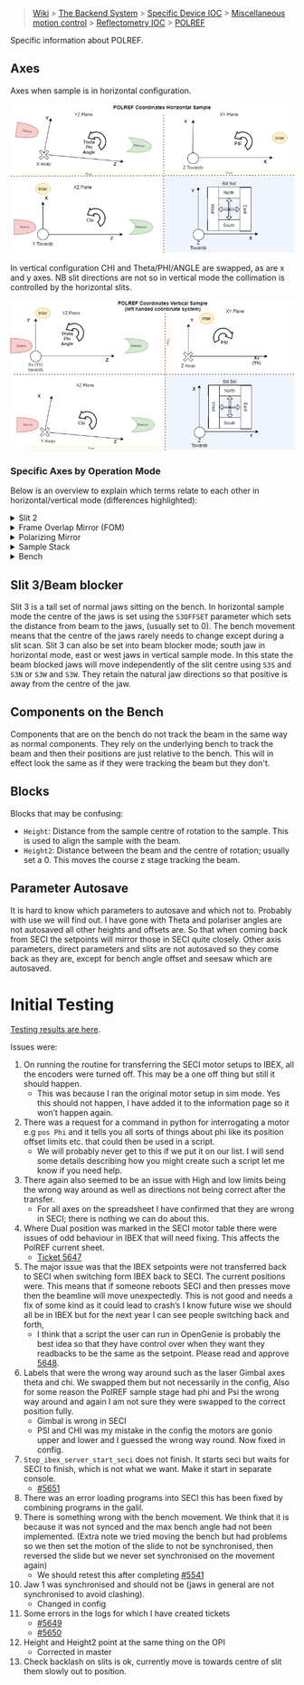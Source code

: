> [Wiki](Home) > [The Backend System](The-Backend-System) > [Specific Device IOC](Specific-Device-IOC) > [Miscellaneous motion control](Miscellaneous-Motion-Control) > [Reflectometry IOC](Reflectometry-IOC) > [POLREF](Reflectomtery-IOC-POLREF)

Specific information about POLREF.

## Axes

Axes when sample is in horizontal configuration. 

![axes directions on POLREF](reflectometers/AxesOnPolref.png)

In vertical configuration CHI and Theta/PHI/ANGLE are swapped, as are x and y axes. NB slit directions are not so in vertical mode the collimation is controlled by the horizontal slits.

![axes directions on POLREF in vertical mode](reflectometers/AxesOnPolrefVertical.png)

### Specific Axes by Operation Mode

Below is an overview to explain which terms relate to each other in horizontal/vertical mode (differences highlighted):

<details>
  <summary>Slit 2</summary>

#### Horizontal Mode

| Block          | Parameter Name      | Change Axis in REFL | Motor       | Motor Name       | General term     | Other |
| -------------  | ------------------- | -------------- | ----------- | ---------------- | ---------------- | ---- |
| S2OFFSET | S2OFFSET              | POSITION               | 0402 | Slit 2 Z     | Slit 2 Height   | - |
| S2ANGLE | S2ANGLE              | ANGLE               | 0605 | Slit 2 Tilt     | Slit 2 Tilt   | - |

#### Vertical Mode

| Block          | Parameter Name      | Change Axis in REFL | Motor       | Motor Name       | General term     | Other |
| -------------  | ------------------- | -------------- | ----------- | ---------------- | ---------------- | ---- |
| S2OFFSET | S2OFFSET              | POSITION               | 0305 / 0306 | Slit 2 East / West     | Slit 2 Horizontal   | Using HCENT as Offset |
| S2ANGLE | -              | -               | - | -     | -   | - |
</details>

<details>
  <summary>Frame Overlap Mirror (FOM)</summary>

#### Horizontal Mode

| Block          | Parameter Name      | Change Axis in REFL | Motor       | Motor Name       | General term     | Other |
| -------------  | ------------------- | -------------- | ----------- | ---------------- | ---------------- | ---- |
| FTHETA         | FTHETA              | ANGLE               | 0205 | FOM Theta     | FOM Theta   | - |
| FCHI           | FCHI                | PSI                 | 0206 | FOM Chi     | FOM Psi  | - |
| FOFFSET        | FOFFSET             | POSITION            | 0208 | FOM Z     | FOM Height   | - |
| FTRANS         | FTRANS              | TRANS               | 0207 | FOM Y     | FOM Trans   | - |

#### Vertical Mode

| Block          | Parameter Name      | Change Axis in REFL | Motor       | Motor Name       | General term     | Other |
| -------------  | ------------------- | -------------- | ----------- | ---------------- | ---------------- | ---- |
| FTHETA         | FTHETA              | ANGLE               | 0205 | FOM Theta     | FOM Theta   | **-2.3 correction** |
| FCHI           | FCHI                | PSI                 | 0206 | FOM Chi     | FOM Psi  | **+90.0 correction** |
| FOFFSET        | FOFFSET             | POSITION            | **0207** | **FOM Y**     | **FOM Trans**   | - |
| FTRANS         | FTRANS              | TRANS               | **0208** | **FOM Z**     | **FOM Height**  | - |

</details>

<details>
  <summary>Polarizing Mirror</summary>

#### Horizontal Mode

| Block          | Parameter Name      | Change Axis in REFL | Motor       | Motor Name       | General term     | Other |
| -------------  | ------------------- | -------------- | ----------- | ---------------- | ---------------- | ---- |
| SMANGLE         | SMANGLE         | ANGLE               | 0301 | Polarizer THETA     | Polarizer Theta   | - |
| SMCHI           | SMCHI           | PSI                 | 0302 | Polarizer CHI     | Polarizer Psi  | - |
| SMOFFSET        | SMOFFSET        | POSITION            | 0304 | Polarizer Z     | Polarizer Height   | - |
| SMTRANS         | SMTRANS         | TRANS               | 0303 | Polarizer Y     | Polarizer Trans   | - |

#### Vertical Mode

(Polarizer not currently used in vertical mode - NR only)

| Block          | Parameter Name      | Change Axis in REFL | Motor       | Motor Name       | General term     | Other |
| -------------  | ------------------- | -------------- | ----------- | ---------------- | ---------------- | ---- |
| SMANGLE         | SMANGLE         | ANGLE               | 0301 | Polarizer THETA     | Polarizer Theta   | **-2.3 correction** |
| SMCHI           | SMCHI           | PSI                 | 0302 | Polarizer CHI     | Polarizer Psi  | **+90.0 correction** |
| SMOFFSET        | SMOFFSET        | POSITION            | **0303** | **Polarizer Y**     | **Polarizer Trans**    | **Park position correction** |
| SMTRANS         | SMTRANS         | TRANS               | **0304** | **Polarizer Z**     | **Polarizer Height**   | - |

</details>

<details>
  <summary>Sample Stack</summary>
#### Horizontal Mode

| Block          | Change Axis in REFL | Parameter Name | Motor       | Motor Name       | General term     |
| -------------  | ------------------- | -------------- | ----------- | ---------------- | ---------------- | 
| Height         | POSITION            | SAMPOFFSET     | 0403     | SS Low Z         | Coarse Height    |
| Height2        | HEIGHT              | SAMPHEIGHT     | 0404     | SS High Z        | Fine Height      |
| Sample_Changer | -                   | -              | 1001     | Sample Changer   | Sample Changer   | 
| Trans          | TRANS               | TRANS          | 0405     | SS Horizontal    | Trans            |
| PHI            | ANGLE               | PHI            | 0407     | SS Lower Gonio   | Phi              |
| PSI            | PSI                 | PSI            | 0406     | SS Upper Gonio   | Psi              |
| CHI            | CHI                 | CHI            | 0408     | SS Rotation      | Chi              |

#### Vertical mode:

| Block          | Change Axis in REFL | Parameter Name | Motor       | Motor Name       | General term     |
| -------------  | ------------------- | -------------- | ----------- | ---------------- | ---------------- | 
| Height         | POSITION            | SAMPOFFSET     | **0405** | **SS Horizontal**| Trans            |
| Height2        | -                   | -              | -           | -                | -                |
| Sample_Changer | -                   | -              | -           | -                | -                |
| Trans          | TRANS               | TRANS          | **0403** | **SS Low Z**     | Coarse Height    |
| PHI            | ANGLE               | PHI            | **0408** | **SS Rotation**  | Chi              |
| PSI            | PSI                 | PSI            | 0406     | SS Upper Gonio   | Psi              |
| CHI            | CHI                 | CHI            | **0407** |**SS Lower Gonio**| Phi              |

</details>

<details>
  <summary>Bench</summary>
#### Horizontal mode:

| Block          | Change Axis in REFL | Parameter Name | Motor       | Motor Name       | General term     |
| -------------  | ------------------- | -------------- | ----------- | ---------------- | ---------------- | 
| BENCHOFFSET    | POSITION            | BENCHOFFSET    | 0801 / 0802 | Bench Front Z/ Bench Rear Z    | Bench Height   |
| BENCHANGLE     | ANGLE               | BENCHANGLE     | 0801 / 0802 | Bench Front Z/ Bench Rear Z    | Bench Angle    |
| BENCHSEESAW    | SEESAW              | BENCHSEESAW    | 0801 / 0802 | Bench Front Z/ Bench Rear Z    | Bench Seesaw   |
| BENCHCHI       | CHI                 | BENCHCHI       | 0804     | Bench Arc        | Bench Chi        | 

#### Vertical mode:

| Block          | Change Axis in REFL | Parameter Name | Motor       | Motor Name       | General term     |
| -------------  | ------------------- | -------------- | ----------- | ---------------- | ---------------- | 
| **BENCHTRANS** | **TRANS**           | **BENCHTRANS** | 0801 / 0802 | Bench Front Z/ Bench Rear Z    | Bench Height   |
| **BENCHCHI**   | **CHI**             | **BENCHCHI**   | 0801 / 0802 | Bench Front Z/ Bench Rear Z    | Bench Angle    |
| BENCHSEESAW    | SEESAW              | BENCHSEESAW    | 0801 / 0802 | Bench Front Z/ Bench Rear Z    | Bench Seesaw   |
| **BENCHANGLE** | **ANGLE**             | **BENCHANGLE** | 0804     | Bench Arc        | Bench Chi        | 
</details>

## Slit 3/Beam blocker

Slit 3 is a tall set of normal jaws sitting on the bench. In horizontal sample mode the centre of the jaws is set using the `S3OFFSET` parameter which sets the distance from beam to the jaws, (usually set to 0). The bench movement means that the centre of the jaws rarely needs to change except during a slit scan.
Slit 3 can also be set into beam blocker mode; south jaw in horizontal mode, east or west jaws in vertical sample mode. In this state the beam blocked jaws will move independently of the slit centre using `S3S` and `S3N` or `S3W` and `S3W`. They retain the natural jaw directions so that positive is away from the centre of the jaw.

## Components on the Bench

Components that are on the bench do not track the beam in the same way as normal components. They rely on the underlying bench to track the beam and then their positions are just relative to the bench. This will in effect look the same as if they were tracking the beam but they don't.

## Blocks

Blocks that may be confusing:

- `Height`: Distance from the sample centre of rotation to the sample. This is used to align the sample with the beam.
- `Height2`: Distance between the beam and the centre of rotation; usually set a 0. This moves the course z stage tracking the beam.

## Parameter Autosave

It is hard to know which parameters to autosave and which not to. Probably with use we will find out. I have gone with Theta and polariser angles are not autosaved all other heights and offsets are. So that when coming back from SECI the setpoints will mirror those in SECI quite closely. Other axis parameters, direct parameters and slits are not autosaved so they come back as they are, except for bench angle offset and seesaw which are autosaved.

# Initial Testing

[Testing results are here](reflectometers/tests_POLREF_2020_08_20.xlsx).

Issues were:

1. On running the routine for transferring the SECI motor setups to IBEX, all the encoders were turned off. This may be a one off thing but still it should happen.
    - This was because I ran the original motor setup in sim mode. Yes this should not happen, I have added it to the information page so it won’t happen again.
1. There was a request for a command in python for interrogating a motor e.g `pos Phi`  and it tells you all sorts of things about phi like its position offset limits etc. that could then be used in a script.
    - We will probably never get to this if we put it on our list. I will send some details describing how you might create such a script let me know if you need help.
1. There again also seemed to be an issue with High and low limits being the wrong way around as well as directions not being correct after the transfer. 
    - For all axes on the spreadsheet I have confirmed that they are wrong in SECI; there is nothing we can do about this.
1. Where Dual position was marked in the SECI motor table there were issues of odd behaviour in IBEX that will need fixing. This affects the PolREF current sheet.
    - [Ticket 5647](https://github.com/ISISComputingGroup/IBEX/issues/5647) 
1. The major issue was that the IBEX setpoints were not transferred back to SECI when switching form IBEX back to SECI. The current positions were. This means that if someone reboots SECI and then presses move then the beamline will move unexpectedly. This is not good and needs a fix of some kind as it could lead to crash’s I know future wise we should all be in IBEX but for the next year I can see people switching back and forth,
    - I think that a script the user can run in OpenGenie is probably the best idea so that they have control over when they want they readbacks to be the same as the setpoint. Please read and approve [5648](https://github.com/ISISComputingGroup/IBEX/issues/5648). 
1. Labels that were the wrong way around such as the laser Gimbal axes theta and chi. We swapped them but not necessarily in the config, Also for some reason the PolREF sample stage had phi and Psi the wrong way around and again I am not sure they were swapped to the correct position fully.
    - Gimbal is wrong in SECI
    - PSI and CHI was my mistake in the config the motors are gonio upper and lower and I guessed the wrong way round. Now fixed in config.
1. `Stop_ibex_server_start_seci` does not finish. It starts seci but waits for SECI to finish, which is not what we want. Make it start in separate console.
    - [#5651](https://github.com/ISISComputingGroup/IBEX/issues/5651) 
1. There was an error loading programs into SECI this has been fixed by combining programs in the galil.
1. There is something wrong with the bench movement. We think that it is because it was not synced and the max bench angle had not been implemented. (Extra note we tried moving the bench but had problems so we then set the motion of the slide to not be synchronised, then reversed the slide but we never set synchronised on the movement again)
    - We should retest this after completing [#5541](https://github.com/ISISComputingGroup/IBEX/issues/5541) 
1. Jaw 1 was synchronised and should not be (jaws in general are not synchronised to avoid clashing).
    - Changed in config
1. Some errors in the logs for which I have created tickets
    - [#5649](https://github.com/ISISComputingGroup/IBEX/issues/5649)
    - [#5650](https://github.com/ISISComputingGroup/IBEX/issues/5650)
1. Height and Height2 point at the same thing on the OPI
    - Corrected in master
1. Check backlash on slits is ok, currently move is towards centre of slit them slowly out to position.

